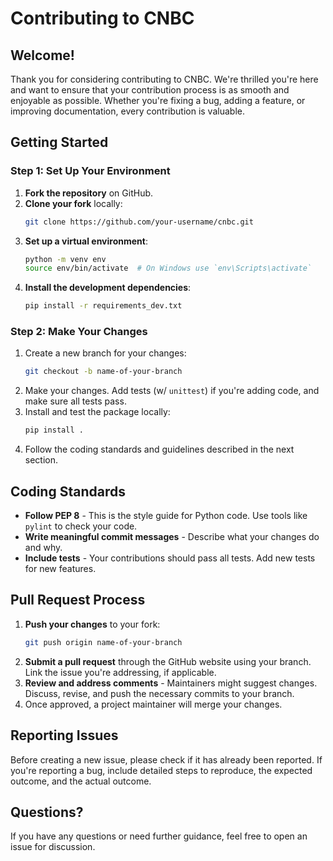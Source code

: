 # Contributing to CNBC

## Welcome!

Thank you for considering contributing to CNBC. We're thrilled you're here and want to ensure that your contribution process is as smooth and enjoyable as possible. Whether you're fixing a bug, adding a feature, or improving documentation, every contribution is valuable.

## Getting Started

### Step 1: Set Up Your Environment

1. **Fork the repository** on GitHub.
2. **Clone your fork** locally:
    ```bash
    git clone https://github.com/your-username/cnbc.git
    ```
3. **Set up a virtual environment**:
    ```bash
    python -m venv env
    source env/bin/activate  # On Windows use `env\Scripts\activate`
    ```
4. **Install the development dependencies**:
    ```bash
    pip install -r requirements_dev.txt
    ```

### Step 2: Make Your Changes

1. Create a new branch for your changes:
    ```bash
    git checkout -b name-of-your-branch
    ```
2. Make your changes. Add tests (w/ `unittest`) if you're adding code, and make sure all tests pass.
3. Install and test the package locally:
    ```bash
    pip install .
    ```
4. Follow the coding standards and guidelines described in the next section.

## Coding Standards

- **Follow PEP 8** - This is the style guide for Python code. Use tools like `pylint` to check your code.
- **Write meaningful commit messages** - Describe what your changes do and why.
- **Include tests** - Your contributions should pass all tests. Add new tests for new features.

## Pull Request Process

1. **Push your changes** to your fork:
    ```bash
    git push origin name-of-your-branch
    ```
2. **Submit a pull request** through the GitHub website using your branch. Link the issue you're addressing, if applicable.
3. **Review and address comments** - Maintainers might suggest changes. Discuss, revise, and push the necessary commits to your branch.
4. Once approved, a project maintainer will merge your changes.

## Reporting Issues

Before creating a new issue, please check if it has already been reported. If you're reporting a bug, include detailed steps to reproduce, the expected outcome, and the actual outcome.

## Questions?

If you have any questions or need further guidance, feel free to open an issue for discussion.
